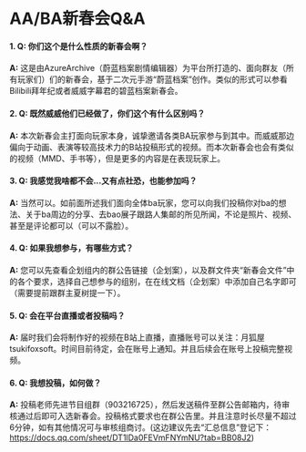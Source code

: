 # AA/BA新春会Q&A

#### 1. Q: 你们这个是什么性质的新春会啊？
**A:** 这是由AzureArchive（蔚蓝档案剧情编辑器）为平台所打造的、面向群友（所有玩家们）们的新春会，基于二次元手游“蔚蓝档案”创作。类似的形式可以参看Bilibili拜年纪或者威威字幕君的碧蓝档案新春会。

#### 2. Q: 既然威威他们已经做了，你们这个有什么区别吗？
**A:** 本次新春会主打面向玩家本身，诚挚邀请各类BA玩家参与到其中。而威威那边偏向于动画、表演等较高技术力的B站投稿形式的视频。而本次新春会也会有类似的视频（MMD、手书等），但是更多的内容是在表现玩家上。

#### 3. Q: 我感觉我啥都不会...又有点社恐，也能参加吗？
**A:** 当然可以。如前面所述我们面向全体ba玩家，您可以向我们投稿你对ba的想法、关于ba周边的分享、去bao展子跟路人集邮的所见所闻，不论是照片、视频、甚至是评论都可以（可以不露脸）。

#### 4. Q: 如果我想参与，有哪些方式？
**A:** 您可以先查看企划组内的群公告链接（企划案），以及群文件夹“新春会文件”中的各个要求，选择自己想参与的组别，在在线文档（企划案）中添加自己名字即可（需要提前跟群主夏树提一下）。

#### 5. Q: 会在平台直播或者投稿吗？
**A:** 届时我们会将制作好的视频在B站上直播，直播账号可以关注：月狐屋tsukifoxsoft。时间目前待定，会在账号上通知。并且后续会在账号上投稿完整视频。

#### 6. Q: 我想投稿，如何做？
**A:** 投稿老师先进节目组群（903216725），然后发送稿件至群公告邮箱内，待审核通过后即可入选新春会。投稿格式要求也在群公告里。并且注意时长尽量不超过6分钟，如有其他情况可与审核组商讨。(这边建议先去“汇总信息”登记下：https://docs.qq.com/sheet/DT1lDa0FEVmFNYmNU?tab=BB08J2)
